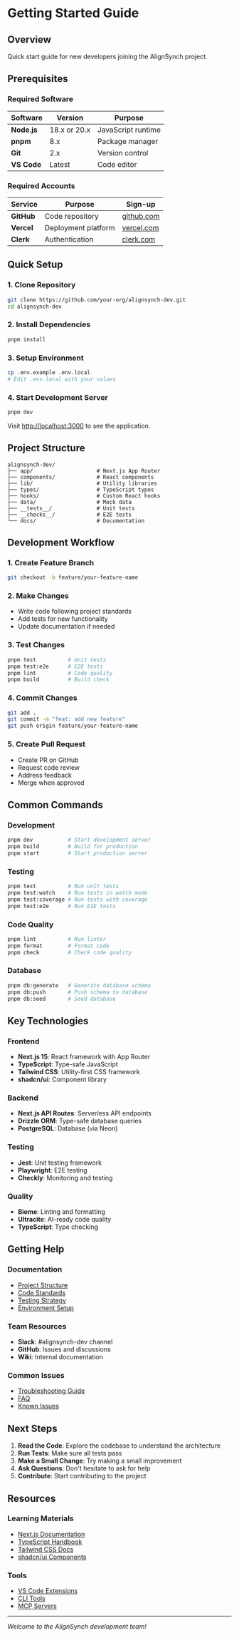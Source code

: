 # Getting Started Guide

## Overview
Quick start guide for new developers joining the AlignSynch project.

## Prerequisites

### Required Software
| Software | Version | Purpose |
|----------|---------|---------|
| **Node.js** | 18.x or 20.x | JavaScript runtime |
| **pnpm** | 8.x | Package manager |
| **Git** | 2.x | Version control |
| **VS Code** | Latest | Code editor |

### Required Accounts
| Service | Purpose | Sign-up |
|---------|---------|---------|
| **GitHub** | Code repository | [github.com](https://github.com) |
| **Vercel** | Deployment platform | [vercel.com](https://vercel.com) |
| **Clerk** | Authentication | [clerk.com](https://clerk.com) |

## Quick Setup

### 1. Clone Repository
```bash
git clone https://github.com/your-org/alignsynch-dev.git
cd alignsynch-dev
```

### 2. Install Dependencies
```bash
pnpm install
```

### 3. Setup Environment
```bash
cp .env.example .env.local
# Edit .env.local with your values
```

### 4. Start Development Server
```bash
pnpm dev
```

Visit [http://localhost:3000](http://localhost:3000) to see the application.

## Project Structure

```
alignsynch-dev/
├── app/                    # Next.js App Router
├── components/             # React components
├── lib/                    # Utility libraries
├── types/                  # TypeScript types
├── hooks/                  # Custom React hooks
├── data/                   # Mock data
├── __tests__/              # Unit tests
├── __checks__/             # E2E tests
└── docs/                   # Documentation
```

## Development Workflow

### 1. Create Feature Branch
```bash
git checkout -b feature/your-feature-name
```

### 2. Make Changes
- Write code following project standards
- Add tests for new functionality
- Update documentation if needed

### 3. Test Changes
```bash
pnpm test          # Unit tests
pnpm test:e2e      # E2E tests
pnpm lint          # Code quality
pnpm build         # Build check
```

### 4. Commit Changes
```bash
git add .
git commit -m "feat: add new feature"
git push origin feature/your-feature-name
```

### 5. Create Pull Request
- Create PR on GitHub
- Request code review
- Address feedback
- Merge when approved

## Common Commands

### Development
```bash
pnpm dev           # Start development server
pnpm build         # Build for production
pnpm start         # Start production server
```

### Testing
```bash
pnpm test          # Run unit tests
pnpm test:watch    # Run tests in watch mode
pnpm test:coverage # Run tests with coverage
pnpm test:e2e      # Run E2E tests
```

### Code Quality
```bash
pnpm lint          # Run linter
pnpm format        # Format code
pnpm check         # Check code quality
```

### Database
```bash
pnpm db:generate   # Generate database schema
pnpm db:push       # Push schema to database
pnpm db:seed       # Seed database
```

## Key Technologies

### Frontend
- **Next.js 15**: React framework with App Router
- **TypeScript**: Type-safe JavaScript
- **Tailwind CSS**: Utility-first CSS framework
- **shadcn/ui**: Component library

### Backend
- **Next.js API Routes**: Serverless API endpoints
- **Drizzle ORM**: Type-safe database queries
- **PostgreSQL**: Database (via Neon)

### Testing
- **Jest**: Unit testing framework
- **Playwright**: E2E testing
- **Checkly**: Monitoring and testing

### Quality
- **Biome**: Linting and formatting
- **Ultracite**: AI-ready code quality
- **TypeScript**: Type checking

## Getting Help

### Documentation
- [Project Structure](./architecture/project-structure.md)
- [Code Standards](./architecture/code-standards.md)
- [Testing Strategy](./testing/testing-strategy.md)
- [Environment Setup](./environment/setup-guide.md)

### Team Resources
- **Slack**: #alignsynch-dev channel
- **GitHub**: Issues and discussions
- **Wiki**: Internal documentation

### Common Issues
- [Troubleshooting Guide](./environment/setup-guide.md#troubleshooting)
- [FAQ](./workflow/faq.md)
- [Known Issues](./workflow/known-issues.md)

## Next Steps

1. **Read the Code**: Explore the codebase to understand the architecture
2. **Run Tests**: Make sure all tests pass
3. **Make a Small Change**: Try making a small improvement
4. **Ask Questions**: Don't hesitate to ask for help
5. **Contribute**: Start contributing to the project

## Resources

### Learning Materials
- [Next.js Documentation](https://nextjs.org/docs)
- [TypeScript Handbook](https://www.typescriptlang.org/docs)
- [Tailwind CSS Docs](https://tailwindcss.com/docs)
- [shadcn/ui Components](https://ui.shadcn.com)

### Tools
- [VS Code Extensions](./tools/extensions.md)
- [CLI Tools](./tools/cli-tools.md)
- [MCP Servers](./tools/mcp-servers.md)

---

*Welcome to the AlignSynch development team!*
